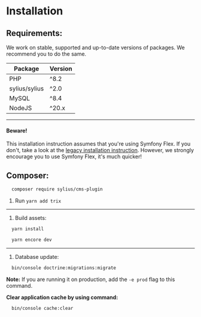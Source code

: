 # Installation

## Requirements:
We work on stable, supported and up-to-date versions of packages. We recommend you to do the same.

| Package       | Version |
|---------------|---------|
| PHP           | ^8.2    |
| sylius/sylius | ^2.0    |
| MySQL         | ^8.4    |
| NodeJS        | ^20.x   |

---
#### Beware!

This installation instruction assumes that you're using Symfony Flex. If you don't, take a look at the
[legacy installation instruction](docs/legacy_installation.md). However, we strongly encourage you to use
Symfony Flex, it's much quicker!

## Composer:
```bash
  composer require sylius/cms-plugin
```

1. Run `yarn add trix`
---
1. Build assets:
```bash
  yarn install
```
```bash
  yarn encore dev
```
---
1. Database update:
```bash
  bin/console doctrine:migrations:migrate
```
**Note:** If you are running it on production, add the `-e prod` flag to this command.

**Clear application cache by using command:**
```bash
  bin/console cache:clear
```

